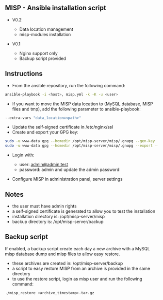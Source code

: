 MISP - Ansible installation script
----------------------------------------

- V0.2
  * Data location management
  * misp-modules installation

- V0.1
  * Nginx support only
  * Backup script provided

Instructions
----------------------------------------
- From the ansible repository, run the following command:

```bash
ansible-playbook -i <host>, misp.yml -k -K -u <user>
```

- If you want to move the MISP data location to <path> (MySQL database, MISP files and tmp), add the following parameter to ansible-playbook:

```bash
--extra-vars "data_location=<path>"
```

- Update the self-signed certificate in /etc/nginx/ssl
- Create and export your GPG key:

```bash
sudo -u www-data gpg --homedir /opt/misp-server/misp/.gnupg --gen-key
sudo -u www-data gpg --homedir /opt/misp-server/misp/.gnupg --export --armor YOUR-EMAIL > /opt/misp-server/misp/app/webroot/gpg.asc
```

- Login with:
  * user: admin@admin.test
  * password: admin
and update the admin password

- Configure MISP in administration panel, server settings

Notes
----------------------------------------
- the user must have admin rights
- a self-signed certificate is generated to allow you to test the installation
- installation directory is: /opt/misp-server/misp
- backup directory is: /opt/misp-server/backup

Backup script
----------------------------------------
If enabled, a backup script create each day a new archive with a MySQL misp database dump and misp files to allow easy restore.
- these archives are created in: /opt/misp-server/backup
- a script to easy restore MISP from an archive is provided in the same directory
- to use the restore script, login as misp user and run the following command:

```bash
./misp_restore <archive_timestamp>.tar.gz
```

